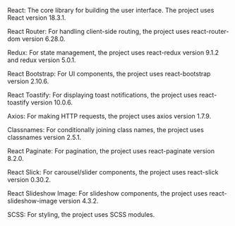 React: The core library for building the user interface. The project uses React version 18.3.1.

React Router: For handling client-side routing, the project uses react-router-dom version 6.28.0.

Redux: For state management, the project uses react-redux version 9.1.2 and redux version 5.0.1.

React Bootstrap: For UI components, the project uses react-bootstrap version 2.10.6.

React Toastify: For displaying toast notifications, the project uses react-toastify version 10.0.6.

Axios: For making HTTP requests, the project uses axios version 1.7.9.

Classnames: For conditionally joining class names, the project uses classnames version 2.5.1.

React Paginate: For pagination, the project uses react-paginate version 8.2.0.

React Slick: For carousel/slider components, the project uses react-slick version 0.30.2.

React Slideshow Image: For slideshow components, the project uses react-slideshow-image version 4.3.2.

SCSS: For styling, the project uses SCSS modules.
